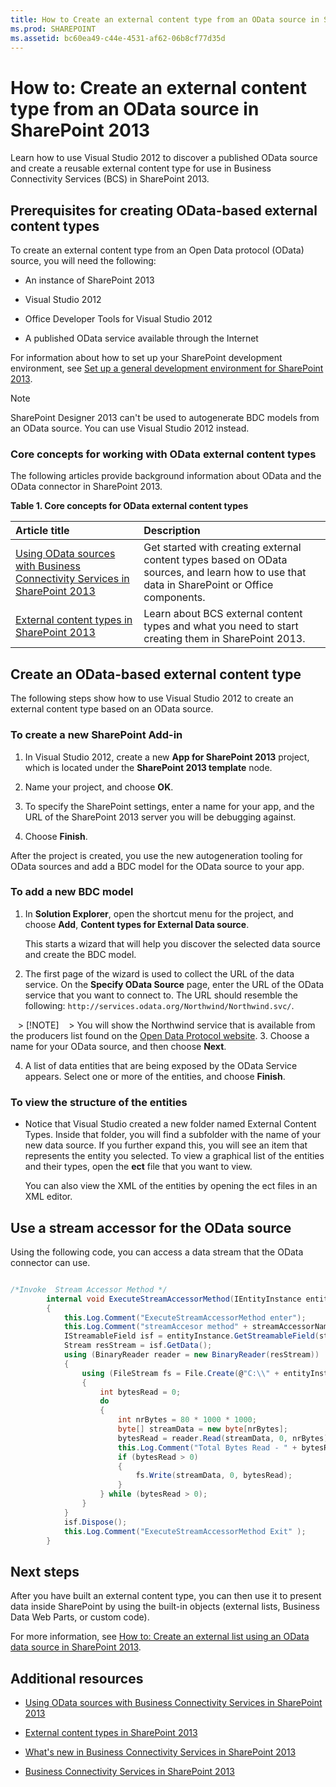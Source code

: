 ```yaml
---
title: How to Create an external content type from an OData source in SharePoint 2013
ms.prod: SHAREPOINT
ms.assetid: bc60ea49-c44e-4531-af62-06b8cf77d35d
---
```



# How to: Create an external content type from an OData source in SharePoint 2013
Learn how to use Visual Studio 2012 to discover a published OData source and create a reusable external content type for use in Business Connectivity Services (BCS) in SharePoint 2013. 
## Prerequisites for creating OData-based external content types
<a name="bkmk_Prerequisites"> </a>

To create an external content type from an Open Data protocol (OData) source, you will need the following: 
  
    
    

- An instance of SharePoint 2013 
    
  
- Visual Studio 2012 
    
  
- Office Developer Tools for Visual Studio 2012 
    
  
- A published OData service available through the Internet 
    
  
For information about how to set up your SharePoint development environment, see  [Set up a general development environment for SharePoint 2013](set-up-a-general-development-environment-for-sharepoint-2013.md). 
  
    
    

> [!NOTE]
> SharePoint Designer 2013 can't be used to autogenerate BDC models from an OData source. You can use Visual Studio 2012 instead. 
  
    
    


### Core concepts for working with OData external content types

The following articles provide background information about OData and the OData connector in SharePoint 2013. 
  
    
    

**Table 1. Core concepts for OData external content types**


|**Article title**|**Description**|
|:-----|:-----|
| [Using OData sources with Business Connectivity Services in SharePoint 2013](using-odata-sources-with-business-connectivity-services-in-sharepoint-2013.md)|Get started with creating external content types based on OData sources, and learn how to use that data in SharePoint or Office components. |
| [External content types in SharePoint 2013](external-content-types-in-sharepoint-2013.md)|Learn about BCS external content types and what you need to start creating them in SharePoint 2013. |
   

## Create an OData-based external content type
<a name="bkmk_CreatingODataECT"> </a>

The following steps show how to use Visual Studio 2012 to create an external content type based on an OData source. 
  
    
    

### To create a new SharePoint Add-in


1. In Visual Studio 2012, create a new **App for SharePoint 2013** project, which is located under the **SharePoint 2013 template** node.
    
  
2. Name your project, and choose **OK**. 
    
  
3. To specify the SharePoint settings, enter a name for your app, and the URL of the SharePoint 2013 server you will be debugging against. 
    
  
4. Choose **Finish**. 
    
  
After the project is created, you use the new autogeneration tooling for OData sources and add a BDC model for the OData source to your app. 
  
    
    

### To add a new BDC model


1. In **Solution Explorer**, open the shortcut menu for the project, and choose **Add**, **Content types for External Data source**. 
    
    This starts a wizard that will help you discover the selected data source and create the BDC model. 
    
  
2. The first page of the wizard is used to collect the URL of the data service. On the **Specify OData Source** page, enter the URL of the OData service that you want to connect to. The URL should resemble the following: `http://services.odata.org/Northwind/Northwind.svc/`. 
    
   > [!NOTE]
   > You will show the Northwind service that is available from the producers list found on the  [Open Data Protocol website](http://www.odata.org/ecosystem#liveservices). 
3. Choose a name for your OData source, and then choose **Next**. 
    
  
4. A list of data entities that are being exposed by the OData Service appears. Select one or more of the entities, and choose **Finish**. 
    
  

### To view the structure of the entities


- Notice that Visual Studio created a new folder named External Content Types. Inside that folder, you will find a subfolder with the name of your new data source. If you further expand this, you will see an item that represents the entity you selected. To view a graphical list of the entities and their types, open the **ect** file that you want to view.
    
    You can also view the XML of the entities by opening the ect files in an XML editor. 
    
  

## Use a stream accessor for the OData source
<a name="bkmk_UseStreamAccessor"> </a>

Using the following code, you can access a data stream that the OData connector can use. 
  
    
    

```cs

/*Invoke  Stream Accessor Method */
        internal void ExecuteStreamAccessorMethod(IEntityInstance entityInstance, string streamAccessorName)
        {
            this.Log.Comment("ExecuteStreamAccessorMethod enter");
            this.Log.Comment("streamAccesor method" + streamAccessorName);
            IStreamableField isf = entityInstance.GetStreamableField(streamAccessorName);
            Stream resStream = isf.GetData();
            using (BinaryReader reader = new BinaryReader(resStream))
            {
                using (FileStream fs = File.Create(@"C:\\" + entityInstance.GetIdentity().GetIdentifierValues()[0] + ".jpg"))
                {
                    int bytesRead = 0;
                    do
                    {
                        int nrBytes = 80 * 1000 * 1000;
                        byte[] streamData = new byte[nrBytes];
                        bytesRead = reader.Read(streamData, 0, nrBytes);
                        this.Log.Comment("Total Bytes Read - " + bytesRead);
                        if (bytesRead > 0)
                        {
                            fs.Write(streamData, 0, bytesRead);
                        }
                    } while (bytesRead > 0);
                }
            }
            isf.Dispose();
            this.Log.Comment("ExecuteStreamAccessorMethod Exit" );
        }
```


## Next steps
<a name="bkmk_Next"> </a>

After you have built an external content type, you can then use it to present data inside SharePoint by using the built-in objects (external lists, Business Data Web Parts, or custom code). 
  
    
    
For more information, see  [How to: Create an external list using an OData data source in SharePoint 2013](how-to-create-an-external-list-using-an-odata-data-source-in-sharepoint-2013.md). 
  
    
    

## Additional resources
<a name="bkmk_Addres"> </a>


-  [Using OData sources with Business Connectivity Services in SharePoint 2013](using-odata-sources-with-business-connectivity-services-in-sharepoint-2013.md)
    
  
-  [External content types in SharePoint 2013](external-content-types-in-sharepoint-2013.md)
    
  
-  [What's new in Business Connectivity Services in SharePoint 2013](what-s-new-in-business-connectivity-services-in-sharepoint-2013.md)
    
  
-  [Business Connectivity Services in SharePoint 2013](business-connectivity-services-in-sharepoint-2013.md)
    
  

